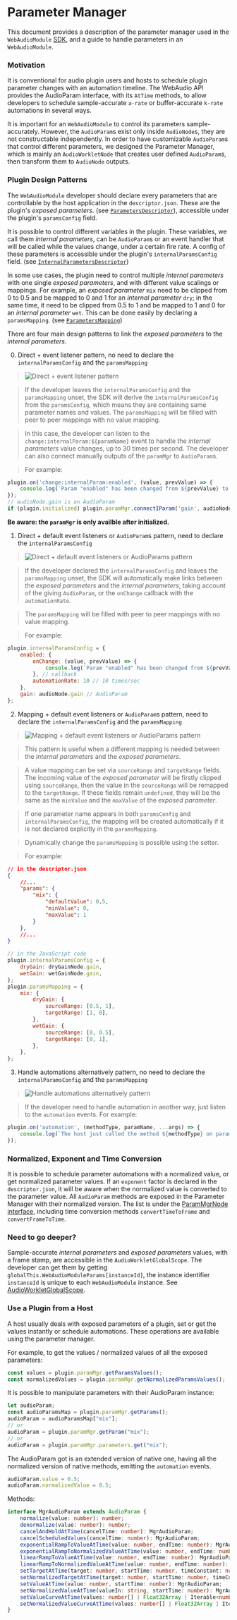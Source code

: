 # Parameter Manager

This document provides a description of the parameter manager used in the `WebAudioModule` [SDK](https://github.com/53js/webaudioplugin/tree/master/packages/sdk), and a guide to handle parameters in an `WebAudioModule`.

### Motivation

It is conventional for audio plugin users and hosts to schedule plugin parameter changes with an automation timeline. The WebAudio API provides the AudioParam interface, with its `AtTime` methods, to allow developers to schedule sample-accurate `a-rate` or buffer-accurate `k-rate` automations in several ways.

It is important for an `WebAudioModule` to control its parameters sample-accurately. However, the `AudioParam`s exist only inside `AudioNode`s, they are not constructable independently. In order to have customizable `AudioParam`s that control different parameters, we designed the Parameter Manager, which is mainly an `AudioWorkletNode` that creates user defined `AudioParam`s, then transform them to `AudioNode` outputs.

### Plugin Design Patterns

The `WebAudioModule` developer should declare every parameters that are controllable by the host application in the `descriptor.json`. These are the plugin's *exposed parameters*. (see [`ParametersDescriptor`](https://github.com/53js/webaudioplugin/tree/master/packages/sdk/src/types.d.ts)), accessible under the plugin's `paramsConfig` field.

It is possible to control different variables in the plugin. These variables, we call them *internal parameters*, can be `AudioParam`s or an event handler that will be called while the values change, under a certain fire rate. A config of these parameters is accessible under the plugin's `internalParamsConfig` field. (see [`InternalParametersDescriptor`](https://github.com/53js/webaudioplugin/tree/master/packages/sdk/src/types.d.ts))

In some use cases, the plugin need to control multiple *internal parameters* with one single *exposed parameters*, and with different value scalings or mappings. For example, an *exposed parameter* `mix` need to be clipped from 0 to 0.5 and be mapped to 0 and 1 for an *internal parameter* `dry`; in the same time, it need to be clipped from 0.5 to 1 and be mapped to 1 and 0 for an *internal parameter* `wet`. This can be done easily by declaring a `paramsMapping`. (see [`ParametersMapping`](https://github.com/53js/webaudioplugin/tree/master/packages/sdk/src/types.d.ts))

There are four main design patterns to link the *exposed parameters* to the *internal parameters*.

0. Direct + event listener pattern, no need to declare the `internalParamsConfig` and the `paramsMapping`

> ![Direct + event listener pattern](media://paramMgr_0.png)

> If the developer leaves the `internalParamsConfig` and the `paramsMapping` unset, the SDK will derive the `internalParamsConfig` from the `paramsConfig`, which means they are containing same parameter names and values. The `paramsMapping` will be filled with peer to peer mappings with no value mapping.

> In this case, the developer can listen to the `change:internalParam:${paramName}` event to handle the *internal parameters* value changes, up to 30 times per second. The developer can also connect manually outputs of the `paramMgr` to `AudioParam`s.

> For example:
```JavaScript
plugin.on('change:internalParam:enabled', (value, prevValue) => {
    console.log(`Param "enabled" has been changed from ${prevValue} to ${value}`);
});
// audioNode.gain is an AudioParam
if (plugin.initialized) plugin.paramMgr.connectIParam('gain', audioNode.gain);
```
**Be aware: the `paramMgr` is only availble after initialized.**

1. Direct + default event listeners or `AudioParam`s pattern, need to declare the `internalParamsConfig`

> ![Direct + default event listeners or `AudioParam`s pattern](media://paramMgr_1.png)

> If the developer declared the `internalParamsConfig` and leaves the `paramsMapping` unset, the SDK will automatically make links between the *exposed parameters* and the *internal parameters*, taking account of the giving `AudioParam`, or the `onChange` callback with the `automationRate`.

> The `paramsMapping` will be filled with peer to peer mappings with no value mapping.

> For example:
```JavaScript
plugin.internalParamsConfig = {
    enabled: {
        onChange: (value, prevValue) => {
            console.log(`Param "enabled" has been changed from ${prevValue} to ${value}`);
        }, // callback
        automationRate: 10 // 10 times/sec
    },
    gain: audioNode.gain // AudioParam
};
```

2. Mapping + default event listeners or `AudioParam`s pattern, need to declare the `internalParamsConfig` and the `paramsMapping`

> ![Mapping + default event listeners or `AudioParam`s pattern](media://paramMgr_2.png)

> This pattern is useful when a different mapping is needed between the *internal parameters* and the *exposed parameters*.

> A value mapping can be set via `sourceRange` and `targetRange` fields. The incoming value of the *exposed parameter* will be firstly clipped using `sourceRange`, then the value in the `sourceRange` will be remapped to the `targetRange`. If these fields remain `undefined`, they will be the same as the `minValue` and the `maxValue` of the *exposed parameter*.

> If one parameter name appears in both `paramsConfig` and `internalParamsConfig`, the mapping will be created automatically if it is not declared explicitly in the `paramsMapping`.

> Dynamically change the `paramsMapping` is possible using the setter.

> For example:
```JSON
// in the descriptor.json
{
    //...
	"params": {
		"mix": {
            "defaultValue": 0.5,
            "minValue": 0,
            "maxValue": 1
		}
    },
    //...
}
```
```JavaScript
// in the JavaScript code
plugin.internalParamsConfig = {
    dryGain: dryGainNode.gain,
    wetGain: wetGainNode.gain,
};
plugin.paramsMapping = {
    mix: {
        dryGain: {
            sourceRange: [0.5, 1],
            targetRange: [1, 0],
        },
        wetGain: {
            sourceRange: [0, 0.5],
            targetRange: [0, 1],
        },
    },
};
```

3. Handle automations alternatively pattern, no need to declare the `internalParamsConfig` and the `paramsMapping`

> ![Handle automations alternatively pattern](media://paramMgr_3.png)

> If the developer need to handle automation in another way, just listen to the `automation` events. For example:

```JavaScript
plugin.on('automation', (methodType, paramName, ...args) => {
    console.log(`The host just called the method ${methodType} on param ${paramName} with args ${JSON.stringify(args)}`)
});
```

### Normalized, Exponent and Time Conversion
It is possible to schedule parameter automations with a normalized value, or get normalized parameter values. If an `exponent` factor is declared in the `descriptor.json`, it will be aware when the normalized value is converted to the parameter value.
All `AudioParam` methods are exposed in the Parameter Manager with their normalized version. The list is under the [ParamMgrNode interface](https://github.com/53js/webaudioplugin/blob/master/packages/sdk/src/ParamMgr/ParamMgrNode.d.ts), including time conversion methods `convertTimeToFrame` and `convertFrameToTime`.

### Need to go deeper?
Sample-accurate *internal parameters* and *exposed parameters* values, with a frame stamp, are accessible in the `AudioWorkletGlobalScope`. The developer can get them by getting `globalThis.WebAudioModuleParams[instanceId]`, the instance identifier `instanceId` is unique to each `WebAudioModule` instance. See [AudioWorkletGlobalScope](https://github.com/53js/webaudioplugin/blob/master/packages/sdk/src/ParamMgr/types.d.ts).

### Use a Plugin from a Host

A host usually deals with exposed parameters of a plugin, set or get the values instantly or schedule automations. These operations are available using the parameter manager.

For example, to get the values / normalized values of all the exposed parameters:

```JavaScript
const values = plugin.paramMgr.getParamsValues();
const normalizedValues = plugin.paramMgr.getNormalizedParamsValues();
```

It is possible to manipulate parameters with their AudioParam instance:

```JavaScript
let audioParam;
const audioParamsMap = plugin.paramMgr.getParams();
audioParam = audioParamsMap["mix"];
// or
audioParam = plugin.paramMgr.getParam("mix");
// or
audioParam = plugin.paramMgr.parameters.get("mix");
```

The AudioParam got is an extended version of native one, having all the normalized version of native methods, emitting the `automation` events.

```JavaScript
audioParam.value = 0.5;
audioParam.normalizedValue = 0.5;
```
Methods:
```TypeScript
interface MgrAudioParam extends AudioParam {
    normalize(value: number): number;
    denormalize(value: number): number;
    cancelAndHoldAtTime(cancelTime: number): MgrAudioParam;
    cancelScheduledValues(cancelTime: number): MgrAudioParam;
    exponentialRampToValueAtTime(value: number, endTime: number): MgrAudioParam;
    exponentialRampToNormalizedValueAtTime(value: number, endTime: number): MgrAudioParam;
    linearRampToValueAtTime(value: number, endTime: number): MgrAudioParam;
    linearRampToNormalizedValueAtTime(value: number, endTime: number): MgrAudioParam;
    setTargetAtTime(target: number, startTime: number, timeConstant: number): MgrAudioParam;
    setNormalizedTargetAtTime(target: number, startTime: number, timeConstant: number): MgrAudioParam;
    setValueAtTime(value: number, startTime: number): MgrAudioParam;
    setNormalizedValueAtTime(valueIn: string, startTime: number): MgrAudioParam;
    setValueCurveAtTime(values: number[] | Float32Array | Iterable<number>, startTime: number, duration: number): MgrAudioParam;
    setNormalizedValueCurveAtTime(values: number[] | Float32Array | Iterable<number>, startTime: number, duration: number): MgrAudioParam;
}
```
